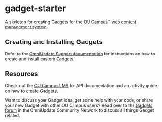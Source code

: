 # gadget-starter

A skeleton for creating Gadgets for the [OU Campus™ web content management system](http://www.omniupdate.com).

## Creating and Installing Gadgets

Refer to the [OmniUpdate Support documentation](http://support.omniupdate.com/oucampus10/setup/gadgets/creating-gadgets.html) for instructions on how to create and install custom Gadgets.

## Resources

Check out the [OU Campus LMS](https://lms.omniupdate.com) for API documentation and an activity guide on how to create Gadgets.

Want to discuss your Gadget idea, get some help with your code, or share your new Gadget with other OU Campus users? Head over to the [Gadgets forum](https://ocn.omniupdate.com/forums/19/gadgets) in the OmniUpdate Community Network to discuss all things Gadget related.